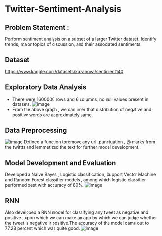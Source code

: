 # Twitter-Sentiment-Analysis
## Problem Statement : 
 Perform sentiment analysis on a subset of a larger Twitter dataset. Identify trends, major
 topics of discussion, and their associated sentiments.
## Dataset
https://www.kaggle.com/datasets/kazanova/sentiment140
## Exploratory Data Analysis
* There were 1600000 rows and 6 columns, no null values present in datasets.
 ![image](https://github.com/Shekharsittle/Twitter-Sentiment-Analysis/assets/127113185/4c3df030-e657-4d9e-86fa-2ba5e371f9fc)
* From the above graph , we can infer that distribution of negative and positive words are approximately same.
## Data Preprocessing
![image](https://github.com/Shekharsittle/Twitter-Sentiment-Analysis/assets/127113185/4948b390-4eea-433f-99d1-11b45d9fe577)
Defined a function toremove any url ,punctuation , @ marks from the twittts and lemmetized the text for further model development.
## Model Development and Evaluation
Developed a Naive Bayes , Logistic classification, Support Vector Machine and Random Forest classifier models , among which logistic classifier performed best with accuracy of 80%.
![image](https://github.com/Shekharsittle/Twitter-Sentiment-Analysis/assets/127113185/b3241502-6722-4fcc-a623-1bab7ea96538)
## RNN
Also developed a RNN model for classifying any tweet as negative and positive , upon which we can make an app by which we can judge whether the tweet is negative ir positive.The accuracy of the model came out to 77.28 percent which was quite good.
![image](https://github.com/Shekharsittle/Twitter-Sentiment-Analysis/assets/127113185/7d18ba19-e61e-4b3f-beb2-96887604f073)

